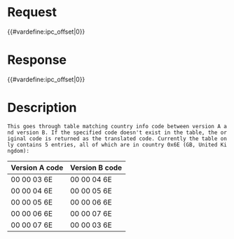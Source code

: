 # Request

{{#vardefine:ipc_offset\|0}}

# Response

{{#vardefine:ipc_offset\|0}}

# Description

`This goes through table matching country info code between version A and version B. If the specified code doesn't exist in the table, the original code is returned as the translated code. Currently the table only contains 5 entries, all of which are in country 0x6E (GB, United Kingdom):`

| Version A code | Version B code |
|----------------|----------------|
| 00 00 03 6E    | 00 00 04 6E    |
| 00 00 04 6E    | 00 00 05 6E    |
| 00 00 05 6E    | 00 00 06 6E    |
| 00 00 06 6E    | 00 00 07 6E    |
| 00 00 07 6E    | 00 00 03 6E    |